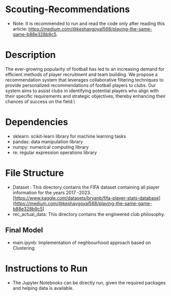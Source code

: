 # Scouting-Recommendations
- Note: It is recommended to run and read the code only after reading this article: https://medium.com/@keshavgoyal568/playing-the-same-game-b88e328b9c5.

# Description 

The ever-growing popularity of football has led to an increasing demand for efficient methods of player recruitment and team building. We propose a recommendation system that leverages collaborative filtering techniques to provide personalized recommendations of football players to clubs. Our system aims to assist clubs in identifying potential players who align with their specific requirements and strategic objectives, thereby enhancing their chances of success on the field.\\

# Dependencies

- sklearn: scikit-learn library for machine learning tasks
- pandas: data manipulation library
- numpy: numerical computing library
- re: regular expression operations library

# File Structure
- Dataset : This directory contains the FIFA dataset containing all player information for the years 2017 -2023. [https://www.kaggle.com/datasets/bryanb/fifa-player-stats-database](https://medium.com/@keshavgoyal568/playing-the-same-game-b88e328b9c5)
- rec_actual_data: This directory contains the engineered club philosophy.

## Final Model
- main.ipynb: Implementation of neghbourhood approach based on Clustering.

# Instructions to Run
- The Jupyter Notebooks can be directly run, given the required packages and helping data is available.



